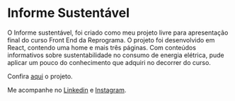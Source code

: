 # Informe Sustentável

O Informe sustentável, foi criado como meu projeto livre para apresentação final do curso Front End da Reprograma.
O projeto foi desenvolvido em React, contendo uma home e mais três páginas. Com conteúdos informativos sobre sustentabilidade no consumo de energia elétrica, pude aplicar um pouco do conhecimento que adquiri no decorrer do curso.

Confira [aqui](https://gifted-sinoussi-552a26.netlify.app) o projeto.


Me acompanhe no [Linkedin](https://www.linkedin.com/in/michele-coelho-5017aa79/) e [Instagram](https://www.instagram.com/michellecoelho7/).


